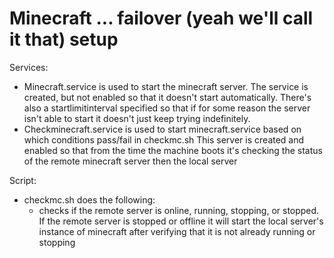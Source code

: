 # Minecraft ... failover (yeah we'll call it that) setup
Services: 
* Minecraft.service is used to start the minecraft server. The service is created, but not enabled so that it doesn't start automatically. There's also a startlimitinterval specified so that if for some reason the server isn't able to start it doesn't just keep trying indefinitely. 
* Checkminecraft.service is used to start minecraft.service based on which conditions pass/fail in checkmc.sh This server is created and enabled so that from the time the machine boots it's checking the status of the remote minecraft server then the local server

Script:
* checkmc.sh does the following:
  - checks if the remote server is online, running, stopping, or stopped. If the remote server is stopped or offline it will start the local server's instance of minecraft after verifying that it is not already running or stopping
